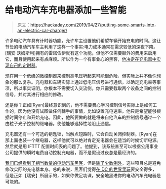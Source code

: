 # 给电动汽车充电器添加一些智能

> 原文：<https://hackaday.com/2019/04/27/putting-some-smarts-into-an-electric-car-charger/>

许多电动汽车具有计时器功能，允许车主设置他们希望车辆开始充电的时间。这让节俭的电动汽车车主利用了这样一个事实:电力成本通常在需求较低的深夜下降。[瑞安·沃姆斯利]拥有的雷诺佐伊就有这个功能，但他不仅需要额外的费用来启用它，而且使用起来有点麻烦。所以作为一个有事业心的黑客，[他决定在充电器中实现自己的定时器](https://medium.com/@ryan_4451/ev-charger-hacking-success-428c449e0ecb)。

现在用一个低级的微控制器来控制高电压听起来可能很危险，但实际上并不像你想象的那么复杂。充电器和车辆实际上通过低电压信号进行通信，以确定充电率等事项，所以事实证明，你根本不需要切入交流侧。你只需要截取两个设备之间的控制信号，并对其进行相应的修改。

还是你？正如[Ryan]最终意识到的，他不需要费心学习控制信号实际上是如何工作的，因为他没有试图做任何棘手的事情，比如设置充电速率。他只是希望能够根据时间停止和开始充电。因此，他所要做的就是将来自他汽车的控制信号通过一个由粒子光子控制的继电器，使他能够选择性地阻止通信。

充电器还有一个可选的钥匙锁，当触点短路时，它会自动关闭控制器。[Ryan]在那上面也装一个继电器，这样他就可以绝对肯定充电器会在适当的时候切断电源。然后就是用 IFTTT 配置时间表的问题了。他提到，该系统甚至可以根据公用事业公司提供的瞬时电费自动控制充电器，而不是假设过夜总是最经济的。

[我们已经看到了相当数量的电动汽车黑客](https://hackaday.com/2019/02/15/juicing-up-the-chevy-volt-with-raspberry-pi/)，但是[除了少数例外](https://hackaday.com/2018/12/14/charge-your-ev-the-portable-way/)，这些项目总是避免修改实际的充电器本身。总的来说，黑客们觉得[在 DC 的世界里玩](https://hackaday.com/2017/03/06/what-voltage-for-the-all-dc-house/)要安全得多，但是正如【瑞安】所展示的，如果你做足功课，安全地黑进你的电动汽车充电器是可能的。